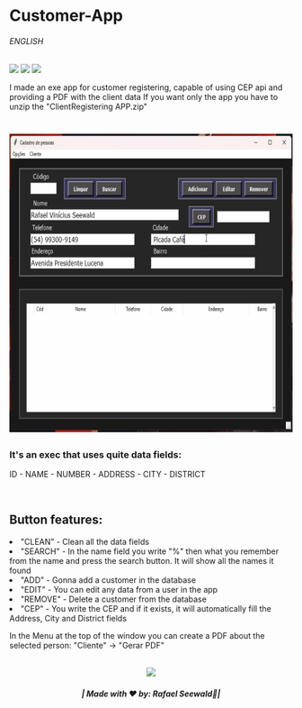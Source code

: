# Customer-App <h6>ENGLISH</h6>

<img src="https://img.shields.io/badge/PYTHON%20-%20darkblue"><img>
<img src="https://img.shields.io/badge/API%20-%20darkred"><img>
<img src="https://img.shields.io/badge/TKINTER%20-%20green"><img>

I made an exe app for customer registering, capable of using CEP api and providing a PDF with the client data
If you want only the app you have to unzip the "ClientRegistering APP.zip"

<h1 align="center">
<img src="./gif.gif" width="740" height="530"></img>
</h1>

<h3>It's an exec that uses quite data fields:</h3>
<p>ID - NAME - NUMBER - ADDRESS - CITY - DISTRICT</p>
<br>

<h2>Button features:</h2>
<li>"CLEAN" - Clean all the data fields</li>
<li>"SEARCH" - In the name field you write "%" then what you remember from the name and press the search button. It will show all the names it found</li>
<li>"ADD" - Gonna add a customer in the database</li>
<li>"EDIT" - You can edit any data from a user in the app</li>
<li>"REMOVE" - Delete a customer from the database</li>
<li>"CEP" - You write the CEP and if it exists, it will automatically fill the Address, City and District fields</li>

In the Menu at the top of the window you can create a PDF about the selected person:
                          "Cliente" -> "Gerar PDF"

<div align="center">
  <footer>
    <br>
    <a href="https://www.linkedin.com/in/rafael-vin%C3%ADcius-seewald-2341432b8/" target="_blank"><img src="https://img.shields.io/badge/LinkedIn-0077B5?style=for-the-badge&logo=linkedin&logoColor=white" target="_blank"></img></a>
    <h5>| Made with ❤️ by: Rafael Seewald👋|</h5>
  </footer>
</div>
